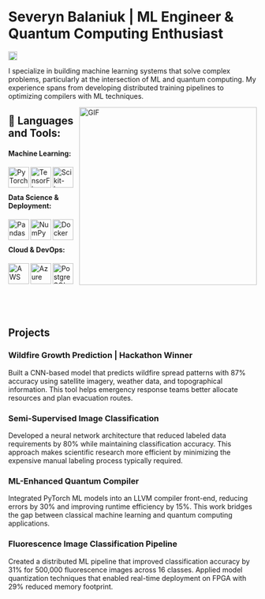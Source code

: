# Severyn Balaniuk | ML Engineer & Quantum Computing Enthusiast

<a href='https://www.linkedin.com/in/SBalaniuk/'><img align='left' alt="linkedin" src="https://raw.githubusercontent.com/rahul-jha98/rahul-jha98/561d474902b59c7429ec22bb73e225696c27b202/assets/linkedin.svg" height='18px'/></a>
<br/>

I specialize in building machine learning systems that solve complex problems, particularly at the intersection of ML and quantum computing. My experience spans from developing distributed training pipelines to optimizing compilers with ML techniques.

<img align="right" alt="GIF" src="https://raw.githubusercontent.com/rahul-jha98/rahul-jha98/main/techstack.gif" width="360px"/>

## 🔨 Languages and Tools:
#### Machine Learning:
<a href="https://pytorch.org/" target="_blank"><img align="left" alt="PyTorch" height ="42px" src="https://raw.githubusercontent.com/rahul-jha98/github_readme_icons/main/language_and_tools/square/pytorch/pytorch.svg"></a> 
<a href="https://www.tensorflow.org/" target="_blank"><img align="left" alt="TensorFlow" height ="42px" src="https://raw.githubusercontent.com/rahul-jha98/github_readme_icons/main/language_and_tools/square/tensorflow/tensorflow.svg"></a> 
<a href="https://scikit-learn.org/" target="_blank"><img align="left" alt="Scikit-learn" height ="42px" src="https://upload.wikimedia.org/wikipedia/commons/0/05/Scikit_learn_logo_small.svg"></a>
<br><br>

#### Data Science & Deployment:
<a href="https://pandas.pydata.org/" target="_blank"><img align="left" alt="Pandas" height ="42px" src="https://upload.wikimedia.org/wikipedia/commons/e/ed/Pandas_logo.svg"></a>
<a href="https://numpy.org/" target="_blank"><img align="left" alt="NumPy" height ="42px" src="https://upload.wikimedia.org/wikipedia/commons/3/31/NumPy_logo_2020.svg"></a>
<a href="https://www.docker.com/" target="_blank"><img align="left" alt="Docker" height ="42px" src="https://raw.githubusercontent.com/rahul-jha98/github_readme_icons/main/language_and_tools/square/docker/docker.svg"></a>
<br><br>

#### Cloud & DevOps:
<a href="https://aws.amazon.com/" target="_blank"><img align="left" alt="AWS" height ="42px" src="https://upload.wikimedia.org/wikipedia/commons/9/93/Amazon_Web_Services_Logo.svg"></a>
<a href="https://azure.microsoft.com/" target="_blank"><img align="left" alt="Azure" height ="42px" src="https://upload.wikimedia.org/wikipedia/commons/a/a8/Microsoft_Azure_Logo.svg"></a>
<a href="https://www.postgresql.org/" target="_blank"><img align="left" alt="PostgreSQL" height ="42px" src="https://upload.wikimedia.org/wikipedia/commons/2/29/Postgresql_elephant.svg"></a>
<br><br>

<br><br><br> <!-- This ensures spacing between sections -->

## Projects


### Wildfire Growth Prediction | Hackathon Winner
Built a CNN-based model that predicts wildfire spread patterns with 87% accuracy using satellite imagery, weather data, and topographical information. This tool helps emergency response teams better allocate resources and plan evacuation routes.

### Semi-Supervised Image Classification
Developed a neural network architecture that reduced labeled data requirements by 80% while maintaining classification accuracy. This approach makes scientific research more efficient by minimizing the expensive manual labeling process typically required.

### ML-Enhanced Quantum Compiler
Integrated PyTorch ML models into an LLVM compiler front-end, reducing errors by 30% and improving runtime efficiency by 15%. This work bridges the gap between classical machine learning and quantum computing applications.

### Fluorescence Image Classification Pipeline
Created a distributed ML pipeline that improved classification accuracy by 31% for 500,000 fluorescence images across 16 classes. Applied model quantization techniques that enabled real-time deployment on FPGA with 29% reduced memory footprint.
